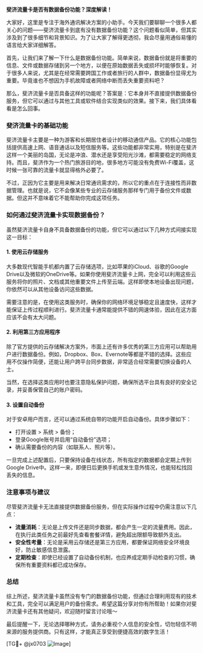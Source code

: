 **斐济流量卡是否有数据备份功能？深度解读！**

大家好，这里是专注于海外通讯解决方案的小助手。今天我们要聊聊一个很多人都关心的问题——斐济流量卡到底有没有数据备份功能？这个问题看似简单，但其实涉及到了很多细节和背景知识。为了让大家了解得更透彻，我会尽量用通俗易懂的语言给大家详细解答。

首先，让我们来了解一下什么是数据备份功能。简单来说，数据备份就是将重要的信息、文件或数据存储到另一个地方，以便在原始数据丢失或损坏时能够恢复。对于很多人来说，尤其是在经常需要跨国工作或者旅行的人群中，数据备份显得尤为重要。毕竟谁也不想因为手机故障或者网络中断而丢失重要资料吧？

那么，斐济流量卡是否具备这样的功能呢？答案是：它本身并不直接提供数据备份服务，但它可以通过与其他工具或软件结合实现类似的效果。接下来，我们具体看看是怎么回事。

### 斐济流量卡的基础功能

斐济流量卡主要是一种为游客和长期居住者设计的移动通信产品。它的核心功能包括提供高速上网、语音通话以及短信服务等。这些功能都非常实用，特别是在斐济这样一个美丽的岛国，无论是冲浪、潜水还是享受阳光沙滩，都需要稳定的网络支持。而且，斐济作为一个热门旅游目的地，很多地方可能没有免费Wi-Fi覆盖，这时候一张可靠的流量卡就显得格外必要了。

不过，正因为它主要是用来解决日常通讯需求的，所以它的重点在于连接性而非数据管理。也就是说，它不会像某些专业的云存储服务那样专门用于备份文件或数据。但这并不意味着它不能帮助你完成这项任务。

### 如何通过斐济流量卡实现数据备份？

虽然斐济流量卡自身不具备数据备份的功能，但它可以通过以下几种方式间接实现这一目标：

#### 1. 使用云存储服务

大多数现代智能手机都内置了云存储选项，比如苹果的iCloud、谷歌的Google Drive以及微软的OneDrive等。如果你使用斐济流量卡上网，完全可以利用这些云服务将你的照片、文档或其他重要文件上传至云端。这样即使本地设备出现问题，你依然可以从其他设备访问这些数据。

需要注意的是，在使用这类服务时，确保你的网络环境足够稳定且速度快，这样才能保证上传过程顺利进行。斐济流量卡通常能提供不错的网速体验，因此在这方面应该不会有太大问题。

#### 2. 利用第三方应用程序

除了官方提供的云存储解决方案外，市面上还有许多优秀的第三方应用可以帮助用户进行数据备份。例如，Dropbox、Box、Evernote等都是不错的选择。这些应用不仅操作简便，还能让用户跨平台同步数据，非常适合经常需要切换设备的人士。

当然，在选择这类应用时也要注意隐私保护问题，确保所选平台具有良好的安全记录，并妥善保管自己的账户密码。

#### 3. 设置自动备份

对于安卓用户而言，还可以通过系统自带的功能开启自动备份。具体步骤如下：
- 打开设置 > 系统 > 备份；
- 登录Google账号并启用“自动备份”选项；
- 确认需要备份的内容（如联系人、照片等）。

一旦完成上述配置后，只要保持设备在线状态，所有指定的数据都会定期上传到Google Drive中。这样一来，即便日后更换手机或发生意外情况，也能轻松找回丢失的信息。

### 注意事项与建议

尽管斐济流量卡无法直接提供数据备份服务，但在实际操作过程中仍需注意以下几点：

- **流量消耗**：无论是上传文件还是同步数据，都会产生一定的流量费用。因此，在执行此类任务之前最好先查看套餐详情，避免超出限额导致额外支出。
- **安全性考量**：无论是采用云存储还是第三方应用，都要保证网络安全环境良好，防止敏感信息泄露。
- **定期检查**：即使已经设置了自动备份机制，也应养成定期手动检查的习惯，确保所有重要资料都已成功保存。

### 总结

综上所述，斐济流量卡虽然没有专门的数据备份功能，但通过合理利用现有的技术和工具，完全可以满足用户的备份需求。希望这篇分享对你有所帮助！如果你对斐济流量卡还有其他疑问，欢迎随时留言讨论哦～

最后提醒一下，无论选择哪种方式，请务必重视个人信息的安全性，切勿轻信不明来源的服务提供商。只有这样，才能真正享受到便捷高效的数字生活！

[TG💪+ @jx0703 ![Image](https://github.com/user-attachments/assets/dbca1d08-cadb-493c-b0ec-ad6f7a83f270)]